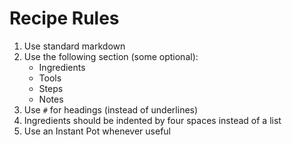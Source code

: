 # Recipe Rules

1. Use standard markdown
2. Use the following section (some optional):
    - Ingredients
    - Tools
    - Steps
    - Notes
3. Use `#` for headings (instead of underlines)
4. Ingredients should be indented by four spaces instead of a list
5. Use an Instant Pot whenever useful
